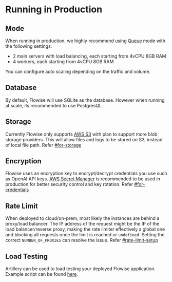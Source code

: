# Running in Production

## Mode

When running in production, we highly recommend using [Queue](running-flowise-using-queue.md) mode with the following settings:

* 2 main servers with load balancing, each starting from 4vCPU 8GB RAM
* 4 workers, each starting from 4vCPU 8GB RAM

You can configure auto scaling depending on the traffic and volume.

## Database

By default, Flowise will use SQLite as the database. However when running at scale, its recommended to use PostgresQL.

## Storage

Currently Flowise only supports [AWS S3](https://aws.amazon.com/s3/) with plan to support more blob storage providers. This will allow files and logs to be stored on S3, instead of local file path. Refer [#for-storage](environment-variables.md#for-storage "mention")

## Encryption

Flowise uses an encryption key to encrypt/decrypt credentials you use such as OpenAI API keys. [AWS Secret Manager](https://aws.amazon.com/secrets-manager/) is recommended to be used in production for better security control and key rotation. Refer [#for-credentials](environment-variables.md#for-credentials "mention")

## Rate Limit

When deployed to cloud/on-prem, most likely the instances are behind a proxy/load balancer. The IP address of the request might be the IP of the load balancer/reverse proxy, making the rate limiter effectively a global one and blocking all requests once the limit is reached or `undefined`. Setting the correct `NUMBER_OF_PROXIES` can resolve the issue. Refer [#rate-limit-setup](rate-limit.md#rate-limit-setup "mention")

## Load Testing

Artillery can be used to load testing your deployed Flowise application. Example script can be found [here](https://github.com/FlowiseAI/Flowise/blob/main/artillery-load-test.yml).
